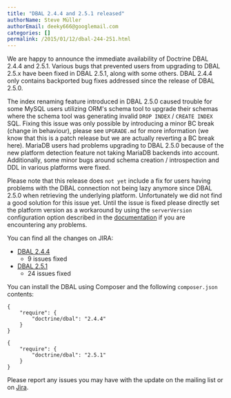```yaml
---
title: "DBAL 2.4.4 and 2.5.1 released"
authorName: Steve Müller
authorEmail: deeky666@googlemail.com
categories: []
permalink: /2015/01/12/dbal-244-251.html
---
```

We are happy to announce the immediate availability of Doctrine DBAL
2.4.4 and 2.5.1. Various bugs that prevented users from upgrading to
DBAL 2.5.x have been fixed in DBAL 2.5.1, along with some others. DBAL
2.4.4 only contains backported bug fixes addressed since the release of
DBAL 2.5.0.

The index renaming feature introduced in DBAL 2.5.0 caused trouble for
some MySQL users utilizing ORM's schema tool to upgrade their schemas
where the schema tool was generating invalid `DROP INDEX` /
`CREATE INDEX` SQL. Fixing this issue was only possible by introducing a
minor BC break (change in behaviour), please see `UPGRADE.md` for more
information (we know that this is a patch release but we are actually
reverting a BC break here). MariaDB users had problems upgrading to DBAL
2.5.0 because of the new platform detection feature not taking MariaDB
backends into account. Additionally, some minor bugs around schema
creation / introspection and DDL in various platforms were fixed.

Please note that this release does `not yet` include a fix for users
having problems with the DBAL connection not being lazy anymore since
DBAL 2.5.0 when retrieving the underlying platform. Unfortunately we did
not find a good solution for this issue yet. Until the issue is fixed
please directly set the platform version as a workaround by using the
`serverVersion` configuration option described in the
[documentation](https://www.doctrine-project.org/projects/doctrine-dbal/en/current/reference/configuration.html#automatic-platform-version-detection)
if you are encountering any problems.

You can find all the changes on JIRA:

-   [DBAL
    2.4.4](https://www.doctrine-project.org/jira/browse/DBAL/fixforversion/10725)
    - 9 issues fixed
-   [DBAL
    2.5.1](https://www.doctrine-project.org/jira/browse/DBAL/fixforversion/10727)
    - 24 issues fixed

You can install the DBAL using Composer and the following
`composer.json` contents:

~~~~ {.sourceCode .json}
{
    "require": {
        "doctrine/dbal": "2.4.4"
    }
}
~~~~

~~~~ {.sourceCode .json}
{
    "require": {
        "doctrine/dbal": "2.5.1"
    }
}
~~~~

Please report any issues you may have with the update on the mailing
list or on [Jira](https://www.doctrine-project.org/jira).
